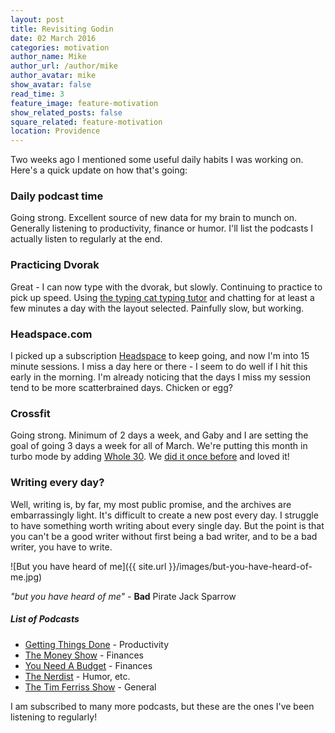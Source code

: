 ```yaml
---
layout: post
title: Revisiting Godin
date: 02 March 2016
categories: motivation
author_name: Mike
author_url: /author/mike
author_avatar: mike
show_avatar: false
read_time: 3
feature_image: feature-motivation
show_related_posts: false
square_related: feature-motivation
location: Providence
---
```


Two weeks ago I mentioned some useful daily habits I was working on. Here's a quick update on how that's going:

### Daily podcast time

Going strong. Excellent source of new data for my brain to munch on. Generally listening to productivity, finance or humor. I'll list the podcasts I actually listen to regularly at the end.

### Practicing Dvorak

Great - I can now type with the dvorak, but slowly. Continuing to practice to pick up speed. Using [the typing cat typing tutor](http://thetypingcat.com/course) and chatting for at least a few minutes a day with the layout selected. Painfully slow, but working.

### Headspace.com

I picked up a subscription [Headspace](https://www.headspace.com) to keep going, and now I'm into 15 minute sessions. I miss a day here or there - I seem to do well if I hit this early in the morning. I'm already noticing that the days I miss my session tend to be more scatterbrained days. Chicken or egg?

### Crossfit

Going strong. Minimum of 2 days a week, and Gaby and I are setting the goal of going 3 days a week for all of March. We're putting this month in turbo mode by adding [Whole 30](http://whole30.com/). We [did it once before](http://whole30food.blogspot.com/) and loved it!

### Writing every day?

Well, writing is, by far, my most public promise, and the archives are embarrassingly light. It's difficult to create a new post every day. I struggle to have something worth writing about every single day. But the point is that you can't be a good writer without first being a bad writer, and to be a bad writer, you have to write.

![But you have heard of me]({{ site.url }}/images/but-you-have-heard-of-me.jpg)

*"but you have heard of me"* - __Bad__ Pirate Jack Sparrow

##### List of Podcasts

* [Getting Things Done](http://gettingthingsdone.com/podcasts/) - Productivity
* [The Money Show](http://themoneyshow.co/) - Finances
* [You Need A Budget](http://www.youneedabudget.com/) - Finances
* [The Nerdist](http://nerdist.com/) - Humor, etc.
* [The Tim Ferriss Show](http://fourhourworkweek.com/) - General

I am subscribed to many more podcasts, but these are the ones I've been listening to regularly!
